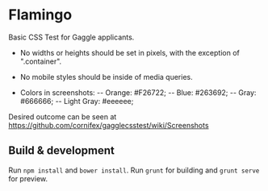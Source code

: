 # Flamingo

Basic CSS Test for Gaggle applicants.

- No widths or heights should be set in pixels, with the exception of ".container".

- No mobile styles should be inside of media queries.

- Colors in screenshots: 
-- Orange: #F26722;
-- Blue: #263692;
-- Gray: #666666;
-- Light Gray: #eeeeee;

Desired outcome can be seen at https://github.com/cornifex/gagglecsstest/wiki/Screenshots

## Build & development

Run `npm install` and `bower install`.
Run `grunt` for building and `grunt serve` for preview.
